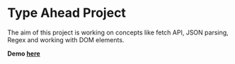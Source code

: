 
# Type Ahead Project

The aim of this project is working on concepts like fetch API, JSON parsing, Regex and working with DOM elements.

**Demo [here](https://baydarn.github.io/JS-30/06%20Type%20Ahead/index.html)**
